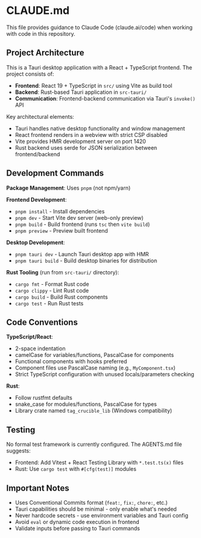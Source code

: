# CLAUDE.md

This file provides guidance to Claude Code (claude.ai/code) when working with code in this repository.

## Project Architecture

This is a Tauri desktop application with a React + TypeScript frontend. The project consists of:

- **Frontend**: React 19 + TypeScript in `src/` using Vite as build tool
- **Backend**: Rust-based Tauri application in `src-tauri/` 
- **Communication**: Frontend-backend communication via Tauri's `invoke()` API

Key architectural elements:
- Tauri handles native desktop functionality and window management
- React frontend renders in a webview with strict CSP disabled
- Vite provides HMR development server on port 1420
- Rust backend uses serde for JSON serialization between frontend/backend

## Development Commands

**Package Management**: Uses `pnpm` (not npm/yarn)

**Frontend Development**:
- `pnpm install` - Install dependencies
- `pnpm dev` - Start Vite dev server (web-only preview)
- `pnpm build` - Build frontend (runs `tsc` then `vite build`)
- `pnpm preview` - Preview built frontend

**Desktop Development**:
- `pnpm tauri dev` - Launch Tauri desktop app with HMR
- `pnpm tauri build` - Build desktop binaries for distribution

**Rust Tooling** (run from `src-tauri/` directory):
- `cargo fmt` - Format Rust code
- `cargo clippy` - Lint Rust code  
- `cargo build` - Build Rust components
- `cargo test` - Run Rust tests

## Code Conventions

**TypeScript/React**:
- 2-space indentation
- camelCase for variables/functions, PascalCase for components
- Functional components with hooks preferred
- Component files use PascalCase naming (e.g., `MyComponent.tsx`)
- Strict TypeScript configuration with unused locals/parameters checking

**Rust**:
- Follow rustfmt defaults
- snake_case for modules/functions, PascalCase for types
- Library crate named `tag_crucible_lib` (Windows compatibility)

## Testing

No formal test framework is currently configured. The AGENTS.md file suggests:
- Frontend: Add Vitest + React Testing Library with `*.test.ts(x)` files
- Rust: Use `cargo test` with `#[cfg(test)]` modules

## Important Notes

- Uses Conventional Commits format (`feat:`, `fix:`, `chore:`, etc.)
- Tauri capabilities should be minimal - only enable what's needed
- Never hardcode secrets - use environment variables and Tauri config
- Avoid `eval` or dynamic code execution in frontend
- Validate inputs before passing to Tauri commands